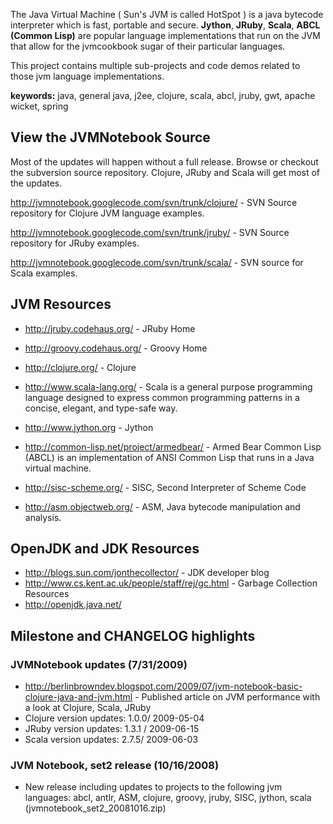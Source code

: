 The Java Virtual Machine ( Sun's JVM is called HotSpot ) is a java bytecode interpreter which is fast, portable and secure.  **Jython**, **JRuby**, **Scala**, **ABCL (Common Lisp)** are popular language implementations that run on the JVM that allow for the jvmcookbook sugar of their particular languages.

This project contains multiple sub-projects and code demos related to those jvm language implementations.

**keywords:** java, general java, j2ee, clojure, scala, abcl, jruby, gwt, apache wicket, spring

## View the JVMNotebook Source ##

Most of the updates will happen without a full release.  Browse or checkout the subversion source repository.  Clojure, JRuby and Scala will get most of the updates.

http://jvmnotebook.googlecode.com/svn/trunk/clojure/ - SVN Source repository for Clojure JVM language examples.

http://jvmnotebook.googlecode.com/svn/trunk/jruby/ - SVN Source repository for JRuby examples.

http://jvmnotebook.googlecode.com/svn/trunk/scala/ - SVN source for Scala examples.

## JVM Resources ##

  * http://jruby.codehaus.org/ - JRuby Home
  * http://groovy.codehaus.org/ - Groovy Home
  * http://clojure.org/ - Clojure
  * http://www.scala-lang.org/ - Scala is a general purpose programming language designed to express common programming patterns in a concise, elegant, and type-safe way.

  * http://www.jython.org - Jython
  * http://common-lisp.net/project/armedbear/ - Armed Bear Common Lisp (ABCL) is an implementation of ANSI Common Lisp that runs in a Java virtual machine.

  * http://sisc-scheme.org/ - SISC, Second Interpreter of Scheme Code
  * http://asm.objectweb.org/ - ASM, Java bytecode manipulation and analysis.

## OpenJDK and JDK Resources ##

  * http://blogs.sun.com/jonthecollector/  - JDK developer blog
  * http://www.cs.kent.ac.uk/people/staff/rej/gc.html - Garbage Collection Resources
  * http://openjdk.java.net/

## Milestone and CHANGELOG highlights ##

### JVMNotebook updates (7/31/2009) ###

  * http://berlinbrowndev.blogspot.com/2009/07/jvm-notebook-basic-clojure-java-and-jvm.html - Published article on JVM performance with a look at Clojure, Scala, JRuby
  * Clojure version updates: 1.0.0/ 2009-05-04
  * JRuby version updates: 1.3.1 / 2009-06-15
  * Scala version updates: 2.7.5/ 2009-06-03

### JVM Notebook, set2 release (10/16/2008) ###
  * New release including updates to projects to the following jvm languages: abcl, antlr, ASM, clojure, groovy, jruby, SISC, jython, scala (jvmnotebook\_set2\_20081016.zip)
